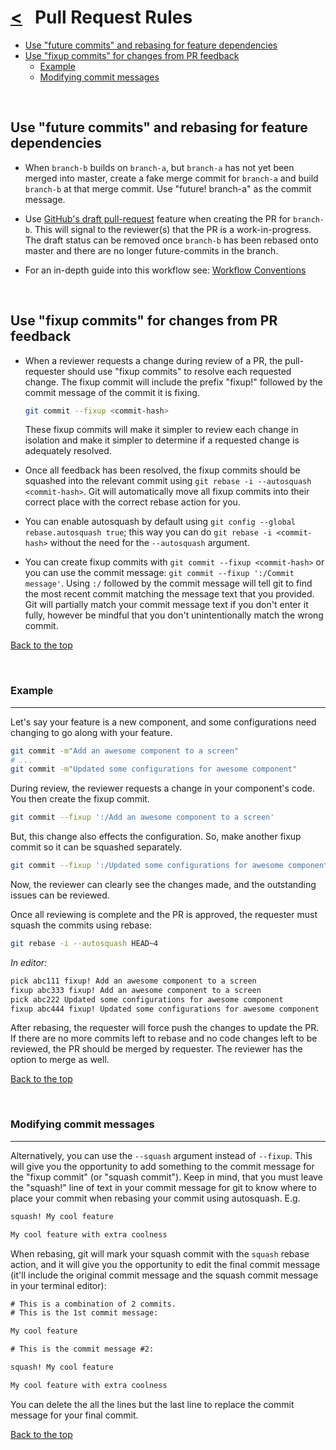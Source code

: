 # [<](README.md) &nbsp; Pull Request Rules

- [Use "future commits" and rebasing for feature dependencies](#use--future-commits--and-rebasing-for-feature-dependencies)
- [Use "fixup commits" for changes from PR feedback](#use--fixup-commits--for-changes-from-pr-feedback)
  - [Example](#example)
  - [Modifying commit messages](#modifying-commit-messages)

&nbsp;

## Use "future commits" and rebasing for feature dependencies

- When `branch-b` builds on `branch-a`, but `branch-a` has not yet been merged into master, create a fake merge commit for `branch-a` and build `branch-b` at that merge commit. Use "future! branch-a" as the commit message.

- Use [GitHub's draft pull-request](https://github.blog/2019-02-14-introducing-draft-pull-requests/) feature when creating the PR for `branch-b`. This will signal to the reviewer(s) that the PR is a work-in-progress. The draft status can be removed once `branch-b` has been rebased onto master and there are no longer future-commits in the branch.

- For an in-depth guide into this workflow see: [Workflow Conventions](future-commit.md)

&nbsp;

## Use "fixup commits" for changes from PR feedback

- When a reviewer requests a change during review of a PR, the pull-requester should use "fixup commits" to resolve each requested change. The fixup commit will include the prefix "fixup!" followed by the commit message of the commit it is fixing.

  ```bash
  git commit --fixup <commit-hash>
  ```

  These fixup commits will make it simpler to review each change in isolation and make it simpler to determine if a requested change is adequately resolved.

- Once all feedback has been resolved, the fixup commits should be squashed into the relevant commit using `git rebase -i --autosquash <commit-hash>`. Git will automatically move all fixup commits into their correct place with the correct rebase action for you.

- You can enable autosquash by default using `git config --global rebase.autosquash true`; this way you can do `git rebase -i <commit-hash>` without the need for the `--autosquash` argument.

- You can create fixup commits with `git commit --fixup <commit-hash>` or you can use the commit message: `git commit --fixup ':/Commit message'`. Using `:/` followed by the commit message will tell git to find the most recent commit matching the message text that you provided. Git will partially match your commit message text if you don't enter it fully, however be mindful that you don't unintentionally match the wrong commit.

[Back to the top](#pull-request-rules)

&nbsp;

### Example

---

Let's say your feature is a new component, and some configurations need changing to go along with your feature.

```bash
git commit -m"Add an awesome component to a screen"
# ...
git commit -m"Updated some configurations for awesome component"
```

During review, the reviewer requests a change in your component's code. You then create the fixup commit.

```bash
git commit --fixup ':/Add an awesome component to a screen'
```

But, this change also effects the configuration. So, make another fixup commit so it can be squashed separately.

```bash
git commit --fixup ':/Updated some configurations for awesome component'
```

Now, the reviewer can clearly see the changes made, and the outstanding issues can be reviewed.

Once all reviewing is complete and the PR is approved, the requester must squash the commits using rebase:

```bash
git rebase -i --autosquash HEAD~4
```

_In editor:_

```txt
pick abc111 fixup! Add an awesome component to a screen
fixup abc333 fixup! Add an awesome component to a screen
pick abc222 Updated some configurations for awesome component
fixup abc444 fixup! Updated some configurations for awesome component
```

After rebasing, the requester will force push the changes to update the PR. If there are no more commits left to rebase and no code changes left to be reviewed, the PR should be merged by requester. The reviewer has the option to merge as well.

[Back to the top](#pull-request-rules)

&nbsp;

### Modifying commit messages

---

Alternatively, you can use the `--squash` argument instead of `--fixup`. This will give you the opportunity to add something to the commit message for the "fixup commit" (or "squash commit"). Keep in mind, that you must leave the "squash!" line of text in your commit message for git to know where to place your commit when rebasing your commit using autosquash. E.g.

```txt
squash! My cool feature

My cool feature with extra coolness
```

When rebasing, git will mark your squash commit with the `squash` rebase action, and it will give you the opportunity to edit the final commit message (it'll include the original commit message and the squash commit message in your terminal editor):

```txt
# This is a combination of 2 commits.
# This is the 1st commit message:

My cool feature

# This is the commit message #2:

squash! My cool feature

My cool feature with extra coolness
```

You can delete the all the lines but the last line to replace the commit message for your final commit.

[Back to the top](#pull-request-rules)
